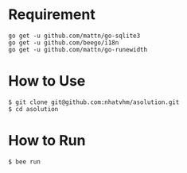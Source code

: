 # Requirement

```
go get -u github.com/mattn/go-sqlite3
go get -u github.com/beego/i18n
go get -u github.com/mattn/go-runewidth
```

# How to Use

```
$ git clone git@github.com:nhatvhm/asolution.git
$ cd asolution
```
# How to Run

```
$ bee run
```
